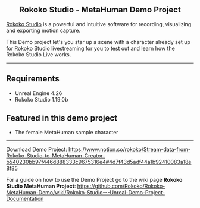 <h2 align="center"> Rokoko Studio - MetaHuman Demo Project</h1>

[Rokoko Studio](https://www.rokoko.com/en/products/studio) is a powerful and intuitive software for recording, visualizing and exporting motion capture.

This Demo project let's you star up a scene with a character already set up for Rokoko Studio livestreaming for you to test out and learn how the Rokoko Studio Live works. 

---

## Requirements
- Unreal Engine 4.26
- Rokoko Studio 1.19.0b

## Featured in this demo project
- The female MetaHuman sample character

---

Download Demo Project: 
https://www.notion.so/rokoko/Stream-data-from-Rokoko-Studio-to-MetaHuman-Creator-b540230bb97f446d888333c9675316e4#4d7f43d5adf44a1b92410083a18e8f85

For a guide on how to use the Demo Project go to the wiki page **Rokoko Studio MetaHuman Project**:
https://github.com/Rokoko/Rokoko-MetaHuman-Demo/wiki/Rokoko-Studio---Unreal-Demo-Project-Documentation
